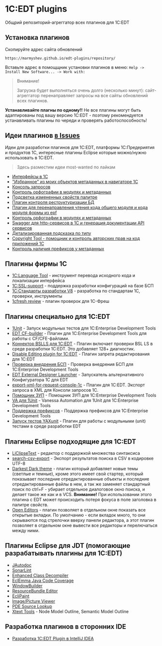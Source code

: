 # 1C:EDT plugins

Общрий репозиторий-агреггатор всех плагинов для 1C:EDT

## Установка плагинов

Скопируйте адрес сайта обновлений

```
https://marmyshev.github.io/edt-plugins/repository/
```

Вставьте адрес в помощщник установки плагинов в меню: `Help -> Install New Software... -> Work with:`

> Внимание!
> 
> Загрузка будет выполняться очень долго (несколько минут): сайт-агреггатор перенаправляет запросы на все сайты обновлений всех плагинов.


**Устанавливайте плагны по одному!!** Не все плагины могут быть адаптированы под вашу версию 1C:EDT - поэтому 
рекомендуется устанавливать плагины по череди и проверять работоспособность!


## Идеи плагинов [в Issues](https://github.com/marmyshev/edt-plugins/issues)

Идеи для разработки плагинов для 1C:EDT, платформы 1С:Предериятия и продуктов 1С, интересные плагины Eclipse которые можно/нужно использовать в 1C:EDT.


> Здесь разместим идеи most-wanted по лайкам

- [Интерфейсы в 1С](https://github.com/marmyshev/edt-plugins/issues/15)
- ["Избранное" из моих объектов метаданных в навигаторе 1C](https://github.com/marmyshev/edt-plugins/issues/2)
- [Консоль запросов](https://github.com/marmyshev/edt-plugins/issues/12)
- [Контроль орфографии в модулях и метаданных](https://github.com/marmyshev/edt-plugins/issues/4)
- [Подсветка измененных свойств палитре](https://github.com/marmyshev/edt-plugins/issues/7)
- [Плагин контроля реструктуризации БД](https://github.com/marmyshev/edt-plugins/issues/8)
- [Плагин для перенаправления чтения кода общего модуля и кода модуля формы из epf](https://github.com/marmyshev/edt-plugins/issues/11)
- [Контроль орфографии в модулях и метаданных](https://github.com/marmyshev/edt-plugins/issues/4)
- [Swagger для http-сервисов в 1С и генерация документации API сервисов](https://github.com/marmyshev/edt-plugins/issues/23)
- [Детализированная подсказка по типу](https://github.com/marmyshev/edt-plugins/issues/9)
- [Copyright Tool - помощник и контроль авторских прав на код приложений 1С](https://github.com/marmyshev/edt-plugins/issues/20)
- [Контроль наличия префиксов у метаданных](https://github.com/marmyshev/edt-plugins/issues/13)

## Плагины фирмы 1С

- [1С:Language Tool](https://its.1c.ru/db/edtplugins) - инструмент перевода исходного кода и локализации интерфейса
- [1C:SSL-support](https://github.com/1C-Company/ssl-support) - поддержка разработки конфигураций на базе БСП
- [1С:Стандарты разработки V8](https://github.com/1C-Company/v8-code-style) - разработка по стандартам 1С, проверки, инструменты
- [1cfresh review](https://releases.1c.ru/project/FreshPublic) - плагин проверок для 1С-Фреш

## Плагины специально для 1C:EDT

- [1Unit](https://github.com/DoublesunRUS/ru.capralow.dt.unit.launcher) - Запуск модульных тестов для 1C:Enterprise Development Tools
- [EDT CF-builder](https://github.com/YanSergey/edt.cf_builder) - Плагин для 1C:Enterprise Development Tools для работы с CF/CFE-файлами.
- [Коннектор BSLLS для 1С:EDT](https://github.com/otymko/bslls-connector-for-edt) - Плагин включает проверки BSL LS в среде разработки 1С:EDT. Это добавляет 128+ диагностик.
- [Disable Editing plugin for 1C:EDT](https://github.com/marmyshev/edt-editing)  - Плагин запрета редактирования для 1C:EDT
- [Проверка внедрения БСП](https://github.com/DoublesunRUS/ru.capralow.dt.ssl.checks) - Проверка внедрения БСП для 1C:Enterprise Development Tools
- [EDT External Designer Launcher](https://github.com/YanSergey/edt.externalDesignerLauncher) - Запускатель альтернативного Конфигуратора 1С для EDT
- [export-xml-for-request-console-1c](https://github.com/VitaliyVS-2020/export-xml-for-request-console-1c) - Плагин для 1C:EDT. Экспорт запроса в XML для Консоли запросов 1С. 
- [Помощник ЗУП](https://github.com/DoublesunRUS/ru.capralow.dt.hrm.support) - Помощник ЗУП для 1C:Enterprise Development Tools
- [VA для 1Unit](https://github.com/DoublesunRUS/ru.capralow.dt.framework.va) - Vanessa Automation для 1Unit для 1C:Enterprise Development Tools
- [Поддержка префиксов](https://github.com/DoublesunRUS/ru.capralow.dt.adaptation) - Поддержка префиксов для 1C:Enterprise Development Tools
- [Запуск тестов YAXunit](https://github.com/bia-technologies/edt-test-runner) - Плагин для работы с модульными (unit) тестами в среде разработки EDT

## Плагины Eclipse подходящие для 1C:EDT

- [LiClipseText](https://marketplace.eclipse.org/content/liclipsetext) - редактор с поддержкой множества синтаксиса
- [search-csv-export](https://github.com/marmyshev/search-csv-export) - Экспорт результатов поиска в CSV в кодировке UTF-8
- [Darkest Dark theme](https://marketplace.eclipse.org/content/darkest-dark-theme-devstyle) - плагин который добавляет новые темы (светлые и темные), кроме этого имеет свой стартер, который показывает последние отредактированные объекты и последние отредактированные файлы в нем, а так же заменяет стандартный поиск по ctrl+F - убирает отдельное диалоговое окно поиска, и делает такое же как и в VCS. **Внимание!** При использовании этого плагина с EDT может происходить потеря фокуса в поле заголовка в палитре свойств.
- [Open Editors](https://marketplace.eclipse.org/content/open-editors) - плагин позволяет в отдельном окне показать все открытые вкладки. По умолчанию - если вкладок много, то они скрываются под стрелочки вверху панели редактора, а этот плагин позволяет в отдельном окне вывести все редакторы и перелючаться между ними.

## Плагины Eclipse для JDT (помогающие разрабатывать плагины для 1C:EDT)

- [JAutodoc](https://marketplace.eclipse.org/node/246)
- [SonarLint](https://marketplace.eclipse.org/node/2568658)
- [Enhanced Class Decompiler](https://marketplace.eclipse.org/node/3644319)
- [EclEmma Java Code Coverage](https://marketplace.eclipse.org/node/264)
- [WindowBuilder](https://marketplace.eclipse.org/node/3085446)
- [ResourceBundle Editor](https://marketplace.eclipse.org/node/2628188)
- [EcliPaint](https://marketplace.eclipse.org/node/322221)
- [Image/Picture Viewer](https://marketplace.eclipse.org/node/3571619)
- [PDE Source Lookup](https://marketplace.eclipse.org/node/2844330)
- [Xtext Tools](https://github.com/OLibutzki/xtext.tools) - Node Model Outline, Semantic Model Outline

## Разработка плагинов в сторонних IDE

- [Разработка 1C:EDT Plugin в IntelliJ IDEA](https://skycorvette.com/knowledges/dccfd1f4-ef50-4242-8355-d62fb3675e13/)
